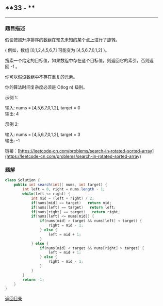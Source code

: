 ## **33 - **
---------------

### **题目描述**
假设按照升序排序的数组在预先未知的某个点上进行了旋转。

( 例如，数组 [0,1,2,4,5,6,7] 可能变为 [4,5,6,7,0,1,2] )。

搜索一个给定的目标值，如果数组中存在这个目标值，则返回它的索引，否则返回 -1 。

你可以假设数组中不存在重复的元素。

你的算法时间复杂度必须是 O(log n) 级别。

示例 1:

输入: nums = [4,5,6,7,0,1,2], target = 0  
输出: 4  

示例 2:

输入: nums = [4,5,6,7,0,1,2], target = 3  
输出: -1


链接：[https://leetcode-cn.com/problems/search-in-rotated-sorted-array](https://leetcode-cn.com/problems/search-in-rotated-sorted-array)



### **题解**
``` java
class Solution {
    public int search(int[] nums, int target) {
        int left = 0, right = nums.length - 1;
        while(left <= right) {
            int mid = (left + right) / 2;
            if(nums[mid] == target)   return mid;
            if(nums[left] == target)   return left;
            if(nums[right] == target)   return right;
            if(nums[left] <= nums[mid]) {
                if(nums[mid] > target && nums[left] < target) {
                    right = mid - 1;
                } else {
                    left = mid + 1;
                }
            } else {
                if(nums[mid] < target && nums[right] > target) {
                    left = mid + 1;
                } else {
                    right = mid - 1;
                }
            }
        }
        return -1;
    }
}
```



[返回目录](https://maxwell-l.github.io/WriteSomething/something/leetcode)